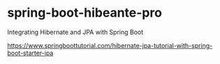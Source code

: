 # spring-boot-hibeante-pro
Integrating Hibernate and JPA with Spring Boot

https://www.springboottutorial.com/hibernate-jpa-tutorial-with-spring-boot-starter-jpa
